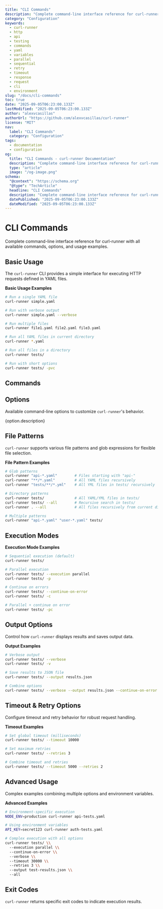 ```yaml
---
title: "CLI Commands"
description: "Complete command-line interface reference for curl-runner with all available commands, options, and usage examples."
category: "Configuration"
keywords:
  - curl-runner
  - http
  - api
  - testing
  - commands
  - yaml
  - variables
  - parallel
  - sequential
  - retry
  - timeout
  - response
  - request
  - cli
  - environment
slug: "/docs/cli-commands"
toc: true
date: "2025-09-05T06:23:00.133Z"
lastModified: "2025-09-05T06:23:00.133Z"
author: "alexvcasillas"
authorUrl: "https://github.com/alexvcasillas/curl-runner"
license: "MIT"
nav:
  label: "CLI Commands"
  category: "Configuration"
tags:
  - documentation
  - configuration
og:
  title: "CLI Commands - curl-runner Documentation"
  description: "Complete command-line interface reference for curl-runner with all available commands, options, and usage examples."
  type: "article"
  image: "/og-image.png"
schema:
  "@context": "https://schema.org"
  "@type": "TechArticle"
  headline: "CLI Commands"
  description: "Complete command-line interface reference for curl-runner with all available commands, options, and usage examples."
  datePublished: "2025-09-05T06:23:00.133Z"
  dateModified: "2025-09-05T06:23:00.133Z"
---
```


# CLI Commands

Complete command-line interface reference for curl-runner with all available commands, options, and usage examples.

## Basic Usage

The `curl-runner` CLI provides a simple interface for executing HTTP requests defined in YAML files.

**Basic Usage Examples**

```bash
# Run a single YAML file
curl-runner simple.yaml

# Run with verbose output
curl-runner simple.yaml --verbose

# Run multiple files
curl-runner file1.yaml file2.yaml file3.yaml

# Run all YAML files in current directory
curl-runner *.yaml

# Run all files in a directory
curl-runner tests/

# Run with short options
curl-runner tests/ -pvc
```

## Commands

## Options

Available command-line options to customize `curl-runner`'s behavior.

{option.description}

## File Patterns

`curl-runner` supports various file patterns and glob expressions for flexible file selection.

**File Pattern Examples**

```bash
# Glob patterns
curl-runner "api-*.yaml"        # Files starting with "api-"
curl-runner "**/*.yaml"         # All YAML files recursively
curl-runner "tests/**/*.yml"    # All YML files in tests/ recursively

# Directory patterns
curl-runner tests/              # All YAML/YML files in tests/
curl-runner tests/ --all        # Recursive search in tests/
curl-runner . --all             # All files recursively from current dir

# Multiple patterns
curl-runner "api-*.yaml" "user-*.yaml" tests/
```

## Execution Modes

**Execution Mode Examples**

```bash
# Sequential execution (default)
curl-runner tests/

# Parallel execution
curl-runner tests/ --execution parallel
curl-runner tests/ -p

# Continue on errors
curl-runner tests/ --continue-on-error
curl-runner tests/ -c

# Parallel + continue on error
curl-runner tests/ -pc
```

## Output Options

Control how `curl-runner` displays results and saves output data.

**Output Examples**

```bash
# Verbose output
curl-runner tests/ --verbose
curl-runner tests/ -v

# Save results to JSON file
curl-runner tests/ --output results.json

# Combine options
curl-runner tests/ --verbose --output results.json --continue-on-error
```

## Timeout & Retry Options

Configure timeout and retry behavior for robust request handling.

**Timeout Examples**

```bash
# Set global timeout (milliseconds)
curl-runner tests/ --timeout 10000

# Set maximum retries
curl-runner tests/ --retries 3

# Combine timeout and retries
curl-runner tests/ --timeout 5000 --retries 2
```

## Advanced Usage

Complex examples combining multiple options and environment variables.

**Advanced Examples**

```bash
# Environment-specific execution
NODE_ENV=production curl-runner api-tests.yaml

# Using environment variables
API_KEY=secret123 curl-runner auth-tests.yaml

# Complex execution with all options
curl-runner tests/ \\
  --execution parallel \\
  --continue-on-error \\
  --verbose \\
  --timeout 30000 \\
  --retries 3 \\
  --output test-results.json \\
  --all
```

## Exit Codes

`curl-runner` returns specific exit codes to indicate execution results.

